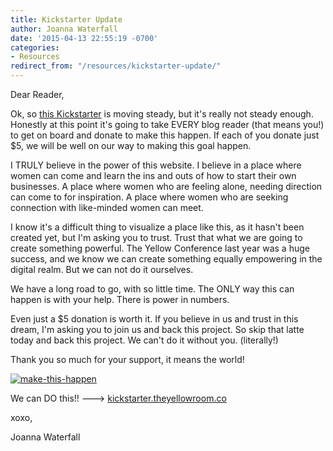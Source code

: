 ```yaml
---
title: Kickstarter Update
author: Joanna Waterfall
date: '2015-04-13 22:55:19 -0700'
categories:
- Resources
redirect_from: "/resources/kickstarter-update/"
---
```


Dear Reader,

Ok, so [this Kickstarter](https://www.kickstarter.com/projects/1439745204/the-yellow-room-a-digital-hub-for-creative-world-c) is moving steady, but it's really not steady enough. Honestly at this point it's going to take EVERY blog reader (that means you!) to get on board and donate to make this happen. If each of you donate just $5, we will be well on our way to making this goal happen.

I TRULY believe in the power of this website. I believe in a place where women can come and learn the ins and outs of how to start their own businesses. A place where women who are feeling alone, needing direction can come to for inspiration. A place where women who are seeking connection with like-minded women can meet.

I know it's a difficult thing to visualize a place like this, as it hasn't been created yet, but I'm asking you to trust. Trust that what we are going to create something powerful. The Yellow Conference last year was a huge success, and we know we can create something equally empowering in the digital realm. But we can not do it ourselves.

We have a long road to go, with so little time. The ONLY way this can happen is with your help. There is power in numbers.

Even just a $5 donation is worth it. If you believe in us and trust in this dream, I'm asking you to join us and back this project. So skip that latte today and back this project. We can't do it without you. (literally!)

Thank you so much for your support, it means the world!

[![make-this-happen](http://yellowconference.com/wp-content/uploads/2015/04/make-this-happen.jpg)](https://www.kickstarter.com/projects/1439745204/the-yellow-room-a-digital-hub-for-creative-world-c)

We can DO this!! ---> [kickstarter.theyellowroom.co](https://www.kickstarter.com/projects/1439745204/the-yellow-room-a-digital-hub-for-creative-world-c)

xoxo,

Joanna Waterfall

